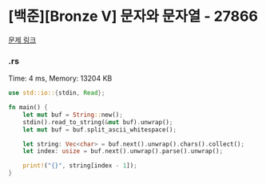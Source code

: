 # [백준][Bronze V] 문자와 문자열 - 27866

[문제 링크](https://www.acmicpc.net/problem/27866)

### .rs

Time: 4 ms, Memory: 13204 KB 

```rs
use std::io::{stdin, Read};

fn main() {
    let mut buf = String::new();
    stdin().read_to_string(&mut buf).unwrap();
    let mut buf = buf.split_ascii_whitespace();

    let string: Vec<char> = buf.next().unwrap().chars().collect();
    let index: usize = buf.next().unwrap().parse().unwrap();

    print!("{}", string[index - 1]);
}

```

